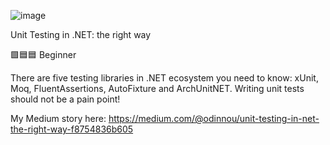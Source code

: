 ![image](https://miro.medium.com/v2/resize:fit:4800/format:webp/1*Wpm8a-3lCY74vZnP20T5AQ.png)


Unit Testing in .NET: the right way

🟩🟦🟦 Beginner

There are five testing libraries in .NET ecosystem you need to know: xUnit, Moq, FluentAssertions, AutoFixture and ArchUnitNET. 
Writing unit tests should not be a pain point!

My Medium story here: https://medium.com/@odinnou/unit-testing-in-net-the-right-way-f8754836b605
